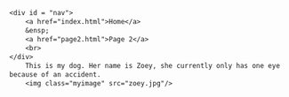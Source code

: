 
    <div id = "nav">
        <a href="index.html">Home</a>
        &ensp;
        <a href="page2.html">Page 2</a>
        <br>
    </div>
        This is my dog. Her name is Zoey, she currently only has one eye because of an accident.
        <img class="myimage" src="zoey.jpg"/>

